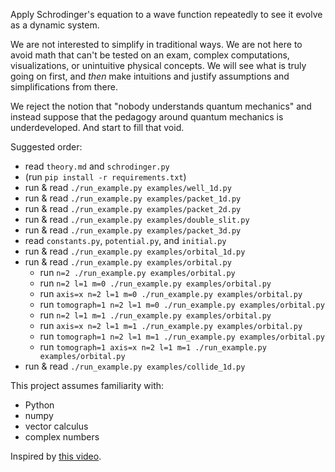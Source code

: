Apply Schrodinger's equation to a wave function repeatedly to see it evolve as a dynamic system.

We are not interested to simplify in traditional ways. We are not here to avoid math that can't be tested on an exam, complex computations, visualizations, or unintuitive physical concepts. We will see what is truly going on first, and _then_ make intuitions and justify assumptions and simplifications from there.

We reject the notion that "nobody understands quantum mechanics" and instead suppose that the pedagogy around quantum mechanics is underdeveloped. And start to fill that void.

Suggested order:
- read `theory.md` and `schrodinger.py`
- (run `pip install -r requirements.txt`)
- run & read `./run_example.py examples/well_1d.py`
- run & read `./run_example.py examples/packet_1d.py`
- run & read `./run_example.py examples/packet_2d.py`
- run & read `./run_example.py examples/double_slit.py`
- run & read `./run_example.py examples/packet_3d.py`
- read `constants.py`, `potential.py`, and `initial.py`
- run & read `./run_example.py examples/orbital_1d.py`
- run & read `./run_example.py examples/orbital.py`
    - run `n=2 ./run_example.py examples/orbital.py`
    - run `n=2 l=1 m=0 ./run_example.py examples/orbital.py`
    - run `axis=x n=2 l=1 m=0 ./run_example.py examples/orbital.py`
    - run `tomograph=1 n=2 l=1 m=0 ./run_example.py examples/orbital.py`
    - run `n=2 l=1 m=1 ./run_example.py examples/orbital.py`
    - run `axis=x n=2 l=1 m=1 ./run_example.py examples/orbital.py`
    - run `tomograph=1 n=2 l=1 m=1 ./run_example.py examples/orbital.py`
    - run `tomograph=1 axis=x n=2 l=1 m=1 ./run_example.py examples/orbital.py`
- run & read `./run_example.py examples/collide_1d.py`

This project assumes familiarity with:
- Python
- numpy
- vector calculus
- complex numbers

Inspired by [this video](https://www.youtube.com/watch?v=MXs_vkc8hpY).
